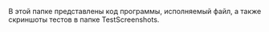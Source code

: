 В этой папке представлены код программы, исполняемый файл, а также скриншоты тестов в папке TestScreenshots.
